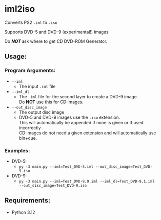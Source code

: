 # iml2iso

Converts PS2 `.iml`  to `.iso`

Supports DVD-5 and DVD-9 (experimental!) images

Do **_NOT_** ask where to get CD DVD-ROM Generator.

## Usage:

### Program Arguments:
- `--iml`
  - The input `.iml` file
- `--iml_dl`
  - The `.iml` file for the second layer to create a DVD-9 image.<br>
Do **NOT**  use this for CD images.
- `--out_disc_image`
  - The output disc image
  - DVD-5 and DVD-9 images use the `.iso` extension.<br/>
This will automatically be appended if none is given or if used incorrectly<br/>
CD images do not need a given extension and will automatically use bin+cue.

### Examples:
- DVD-5:
  - `py -3 main.py --iml=Test_DVD-5.iml --out_disc_image=Test_DVD-5.iso`
- DVD-9:
  - `py -3 main.py --iml=Test_DVD-9.0.iml --iml_dl=Test_DVD-9.1.iml --out_disc_image=Test_DVD-9.iso`

## Requirements:
* Python 3.12
